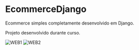 # EcommerceDjango

Ecommerce simples completamente desenvolvido em Django.

Projeto desenvolvido durante curso.

![WEB1](https://github.com/SchaferDev/EcommerceDjango/assets/105943761/18190d28-2641-4835-a97b-a87e63fa96b1)
![WEB2](https://github.com/SchaferDev/EcommerceDjango/assets/105943761/f3e5fdfa-4d1a-4ec9-989a-71992839e128)
